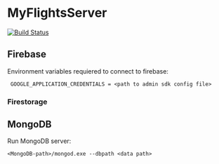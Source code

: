 # MyFlightsServer

[![Build Status](https://travis-ci.com/DominikKossinski/MyFlightsServer.svg?token=BD8WsprFssUNh6SkrEvC&branch=master)](https://travis-ci.com/DominikKossinski/MyFlightsServer)

## Firebase

Environment variables requiered to connect to firebase:

```
 GOOGLE_APPLICATION_CREDENTIALS = <path to admin sdk config file>
```

### Firestorage

## MongoDB

Run MongoDB server:

```
<MongoDB-path>/mongod.exe --dbpath <data path>
```
